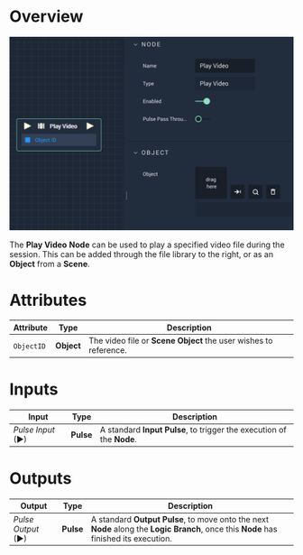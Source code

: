# Overview

![The Play Video Node.](../../../.gitbook/assets/playvideo.png)

The **Play Video** **Node** can be used to play a specified video file during the session. This can be added through the file library to the right, or as an **Object** from a **Scene**.

# Attributes

|Attribute|Type|Description|
|---|---|---|
|`ObjectID`| **Object** | The video file or **Scene Object** the user wishes to reference.|

# Inputs

|Input|Type|Description|
|---|---|---|
|*Pulse Input* (►)|**Pulse**|A standard **Input Pulse**, to trigger the execution of the **Node**.|

# Outputs

|Output|Type|Description|
|---|---|---|
|*Pulse Output* (►)|**Pulse**|A standard **Output Pulse**, to move onto the next **Node** along the **Logic Branch**, once this **Node** has finished its execution.|
